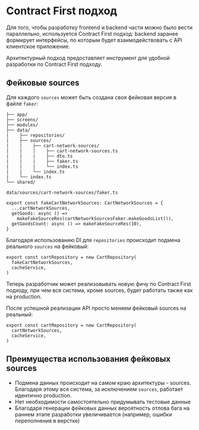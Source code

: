 # Contract First подход

Для того, чтобы разработку frontend и backend части можно было вести параллельно, используется Contract First подход: backend заранее формирует интерфейсы, по которым будет взаимодействовать с API клиентское приложение.

Архитектурный подход предоставляет инструмент для удобной разработки по Contract First подходу.

## Фейковые sources

Для каждого `sources` может быть создана своя фейковая версия в файле `faker`:

```
├── app/
├── screens/
├── modules/
├── data/
|    ├── repositories/
|    ├── sources/
|    |    ├── cart-network-sources/
|    |    |    ├── cart-network-sources.ts
|    |    |    ├── dto.ts
|    |    |    ├── faker.ts
|    |    |    └── index.ts
|    |    └── index.ts
|    └── index.ts
└── shared/
```

`data/sources/cart-network-sources/faker.ts`

```tsx
export const fakeCartNetworkSources: CartNetworkSources = {
  ...cartNetworkSources,
  getGoods: async () =>
    makeFakeSourceRes(cartNetworkSourcesFaker.makeGoodsList()),
  getGoodsCount: async () => makeFakeSourceRes(10),
}
```

Благодаря использованию DI для `repositories` происходит подмена реального `sources` на фейковый:

```tsx
export const cartRepository = new CartRepository(
  fakeCartNetworkSources,
  cacheService,
)
```

Теперь разработчик может реализовывать новую фичу по Contract First подходу, при чем вся система, кроме sources, будет работать также как на production.

После успешной реализации API просто меняем фейковый sources на реальный:

```tsx
export const cartRepository = new CartRepository(
  cartNetworkSources,
  cacheService,
)
```

## Преимущества использования фейковых sources

- Подмена данных происходит на самом краю архитектуры - sources. Благодаря этому вся система, за исключением `sources`, работает идентично production.
- Нет необходимости самостоятельно придумывать тестовые данные
- Благодаря генерации фейковых данных вероятность отлова бага на раннем этапе разработки увеличивается (например, ошибки переполнения в верстке)
